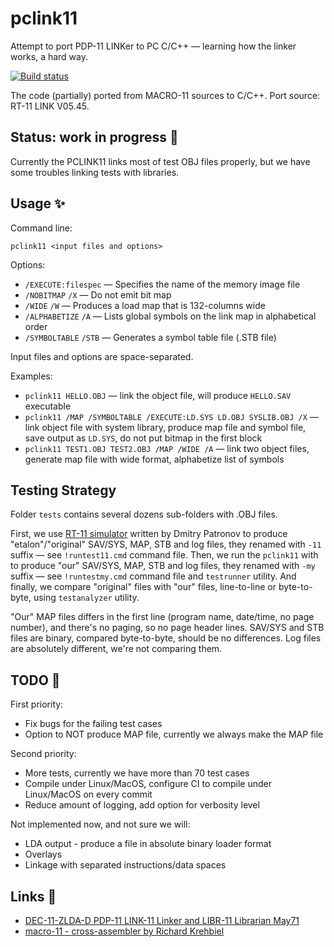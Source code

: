 # pclink11
Attempt to port PDP-11 LINKer to PC C/C++ — learning how the linker works, a hard way.

[![Build status](https://ci.appveyor.com/api/projects/status/3lt4c9rxx2bv0g0g?svg=true)](https://ci.appveyor.com/project/nzeemin/pclink11)

The code (partially) ported from MACRO-11 sources to C/C++.
Port source: RT-11 LINK V05.45.

## Status: work in progress 🚧

Currently the PCLINK11 links most of test OBJ files properly, but we have some troubles linking tests with libraries.

## Usage ✨
Command line:

`pclink11 <input files and options>`

Options:
 - `/EXECUTE:filespec` — Specifies the name of the memory image file
 - `/NOBITMAP` `/X` — Do not emit bit map
 - `/WIDE` `/W` — Produces a load map that is 132-columns wide
 - `/ALPHABETIZE` `/A` — Lists global symbols on the link map in alphabetical order
 - `/SYMBOLTABLE` `/STB` — Generates a symbol table file (.STB file)

Input files and options are space-separated.

Examples:
 - `pclink11 HELLO.OBJ` — link the object file, will produce `HELLO.SAV` executable
 - `pclink11 /MAP /SYMBOLTABLE /EXECUTE:LD.SYS LD.OBJ SYSLIB.OBJ /X` — link object file with system library, produce map file and symbol file, save output as `LD.SYS`, do not put bitmap in the first block
 - `pclink11 TEST1.OBJ TEST2.OBJ /MAP /WIDE /A` — link two object files, generate map file with wide format, alphabetize list of symbols

## Testing Strategy
Folder `tests` contains several dozens sub-folders with .OBJ files.

First, we use [RT-11 simulator](http://emulator.pdp-11.org.ru/RT-11/distr/) written by Dmitry Patronov to produce "etalon"/"original" SAV/SYS, MAP, STB and log files, they renamed with `-11` suffix — see `!runtest11.cmd` command file.
Then, we run the `pclink11` with to produce "our" SAV/SYS, MAP, STB and log files, they renamed with `-my` suffix — see `!runtestmy.cmd` command file and `testrunner` utility.
And finally, we compare "original" files with "our" files, line-to-line or byte-to-byte, using `testanalyzer` utility.

"Our" MAP files differs in the first line (program name, date/time, no page number), and there's no paging, so no page header lines.
SAV/SYS and STB files are binary, compared byte-to-byte, should be no differences.
Log files are absolutely different, we're not comparing them.

## TODO 👷

First priority:
 - Fix bugs for the failing test cases
 - Option to NOT produce MAP file, currently we always make the MAP file
 
Second priority:
 - More tests, currently we have more than 70 test cases
 - Compile under Linux/MacOS, configure CI to compile under Linux/MacOS on every commit
 - Reduce amount of logging, add option for verbosity level

Not implemented now, and not sure we will:
 - LDA output - produce a file in absolute binary loader format
 - Overlays
 - Linkage with separated instructions/data spaces

## Links 🔗
 - [DEC-11-ZLDA-D PDP-11 LINK-11 Linker and LIBR-11 Librarian May71](https://archive.org/details/bitsavers_decpdp11do11LINK11LinkerandLIBR11LibrarianMay71_1259623)
 - [macro-11 - cross-assembler by Richard Krehbiel](https://github.com/simh/simtools/tree/master/crossassemblers/macro11)

